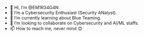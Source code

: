 - 👋 Hi, I’m @EM1R34G4N
- 👀 I’m a Cybersecurity Enthusiast (Security ANalyst).
- 🌱 I’m currently learning about Blue Teaming.
- 💞️ I’m looking to collaborate on Cybersecurity and AI/ML staffs.
- 📫 How to reach me, never mind 😊

<!---
ReagoTekx/ReagoTekx is a ✨ special ✨ repository because its `README.md` (this file) appears on your GitHub profile.
You can click the Preview link to take a look at your changes.
--->
